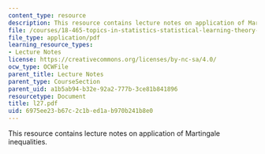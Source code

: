 ```yaml
---
content_type: resource
description: This resource contains lecture notes on application of Martingale inequalities.
file: /courses/18-465-topics-in-statistics-statistical-learning-theory-spring-2007/6975ee23b67c2c1bed1ab970b241b8e0_l27.pdf
file_type: application/pdf
learning_resource_types:
- Lecture Notes
license: https://creativecommons.org/licenses/by-nc-sa/4.0/
ocw_type: OCWFile
parent_title: Lecture Notes
parent_type: CourseSection
parent_uid: a1b5ab94-b32e-92a2-777b-3ce81b841896
resourcetype: Document
title: l27.pdf
uid: 6975ee23-b67c-2c1b-ed1a-b970b241b8e0
---
```

This resource contains lecture notes on application of Martingale inequalities.